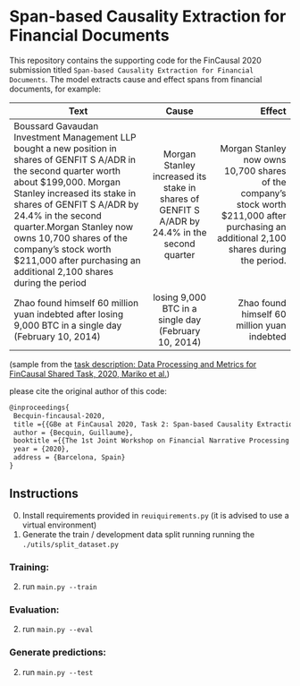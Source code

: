 # Span-based Causality Extraction for Financial Documents
This repository contains the supporting code for the FinCausal 2020 submission titled `Span-based Causality Extraction for Financial Documents`. The model extracts cause and effect spans from financial documents, for example:

|Text|Cause|Effect|
| ------------- |:-----------------------:| ---------------------:|
|Boussard Gavaudan Investment Management LLP bought a new position in shares of GENFIT S A/ADR in the second quarter worth about $199,000. Morgan Stanley increased its stake in shares of GENFIT S A/ADR by 24.4% in the second quarter.Morgan Stanley now owns 10,700 shares of the company’s stock worth $211,000 after purchasing an additional 2,100 shares during the period|Morgan Stanley increased its stake in shares of GENFIT S A/ADR by 24.4% in the second quarter|Morgan Stanley now owns 10,700 shares of the company’s stock worth $211,000 after purchasing an additional 2,100 shares during the period.|
|Zhao found himself 60 million yuan indebted after losing 9,000 BTC in a single day (February 10, 2014)|losing 9,000 BTC in a single day (February 10, 2014)|Zhao found himself 60 million yuan indebted|

(sample from the [task description: Data Processing and Metrics for FinCausal Shared Task, 2020, Mariko et al.](https://drive.google.com/file/d/1LUTJVj9ItJMZzKvy1LrCTuBK2SITzr1z/view))

please cite the original author of this code:

```latex
@inproceedings{
 Becquin-fincausal-2020, 
 title ={{GBe at FinCausal 2020, Task 2: Span-based Causality Extraction for Financial Documents}}, 
 author = {Becquin, Guillaume}, 
 booktitle ={{The 1st Joint Workshop on Financial Narrative Processing and MultiLing Financial Summarisation (FNP-FNS 2020}}, 
 year = {2020}, 
 address = {Barcelona, Spain} 
}
```

## Instructions

0. Install requirements provided in `reuiquirements.py` (it is advised to use a virtual environment)
1. Generate the train / development data split running running the `./utils/split_dataset.py`

### Training:
2. run `main.py --train`

### Evaluation:
2. run `main.py --eval`

### Generate predictions:
2. run `main.py --test`
